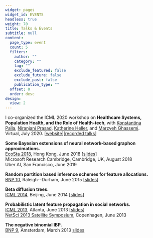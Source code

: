 ```yaml
---
widget: pages
widget_id: EVENTS
headless: true
weight: 70
title: Talks & Events
subtitle: null
content:
  page_type: event
  count: 5
  filters:
    author: ""
    category: ""
    tag: ""
    exclude_featured: false
    exclude_future: false
    exclude_past: false
    publication_type: ""
  offset: 0
  order: desc
design:
  view: 2
---
```

I co-organized the ICML 2020 workshop on **Healthcare Systems, Population Health, and the Role of Health-tech**, with [Konstantina Palla](https://konstantinapalla.netlify.app/), [Niranjani Prasad](https://niranjaniprasad.github.io/), [Katherine Heller](https://research.google/people/106149/), and [Marzyeh Ghassemi](http://www.marzyehghassemi.com/). \
Virtual, July 2020. [[website](https://sites.google.com/view/hsys2020)][[recorded talks](https://icml.cc/virtual/2020/workshop/5726)]

**Some Bayesian extensions of neural network-based graphon approximations.** \
[EcoSta 2018](http://cmstatistics.org/EcoSta2018/), Hong Kong, June 2018 [[slides](http://heaukulani.org/ecosta18-slides.pdf)] \
Microsoft Research Cambridge, Cambridge, UK, August 2018 \
Uber AI, San Francisco, June 2019

**Random partition based inference schemes for feature allocations.** \
[BNP 10](http://www2.stat.duke.edu/bnp10/index.html%3Fpage_id=88.html), Raleigh--Durham, June 2015 [[slides](http://heaukulani.org/BNP10_cupinference.pdf)]

**Beta diffusion trees.** \
[ICML 2014](http://icml.cc/2014/), Beijing, June 2014 [[slides](http://heaukulani.org/LFP_Presentation.pdf)]

**Probabilistic latent feature propagation in social networks.** \
[ICML 2013](http://icml.cc/2013/), Atlanta, June 2013 [[slides](http://heaukulani.org/LFP_Presentation.pdf)] \
[NetSci 2013 Satellite Symposium](http://www2.imm.dtu.dk/~tuhe/cnmml/), Copenhagen, June 2013

**The negative binomial IBP.** \
[BNP 9](http://www.bnp9.win.tue.nl/), Amsterdam, March 2013 [slides](http://heaukulani.org/BNP9_nbprocess.pdf)